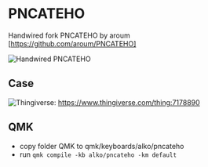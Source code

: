 # PNCATEHO

Handwired fork PNCATEHO by aroum [https://github.com/aroum/PNCATEHO]

![Handwired PNCATEHO](https://cornedeon.ru/img/pncateho_1s.jpg)

## Case

![Thingiverse](https://www.thingiverse.com/thing:7178890): https://www.thingiverse.com/thing:7178890

## QMK

* copy folder QMK to qmk/keyboards/alko/pncateho
* run ```qmk compile -kb alko/pncateho -km default```
